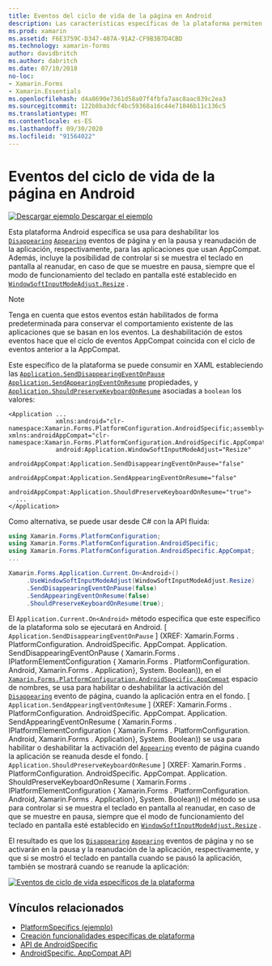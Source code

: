 ```yaml
---
title: Eventos del ciclo de vida de la página en Android
description: Las características específicas de la plataforma permiten consumir funcionalidad que solo está disponible en una plataforma específica, sin necesidad de implementar representadores o efectos personalizados. En este artículo se explica cómo utilizar el específico de la plataforma Android que deshabilita los eventos de la página que aparecen en la pausa y en la detención de la aplicación, respectivamente.
ms.prod: xamarin
ms.assetid: F6E3759C-D347-407A-91A2-CF9B3B7D4CBD
ms.technology: xamarin-forms
author: davidbritch
ms.author: dabritch
ms.date: 07/10/2018
no-loc:
- Xamarin.Forms
- Xamarin.Essentials
ms.openlocfilehash: d4a8690e7361d58a07f4fbfa7aac8aac839c2ea3
ms.sourcegitcommit: 122b8ba3dcf4bc59368a16c44e71846b11c136c5
ms.translationtype: MT
ms.contentlocale: es-ES
ms.lasthandoff: 09/30/2020
ms.locfileid: "91564022"
---
```

# <a name="page-lifecycle-events-on-android"></a>Eventos del ciclo de vida de la página en Android

[![Descargar ejemplo](~/media/shared/download.png) Descargar el ejemplo](https://docs.microsoft.com/samples/xamarin/xamarin-forms-samples/userinterface-platformspecifics)

Esta plataforma Android específica se usa para deshabilitar los [`Disappearing`](xref:Xamarin.Forms.Page.Appearing) [`Appearing`](xref:Xamarin.Forms.Page.Appearing) eventos de página y en la pausa y reanudación de la aplicación, respectivamente, para las aplicaciones que usan AppCompat. Además, incluye la posibilidad de controlar si se muestra el teclado en pantalla al reanudar, en caso de que se muestre en pausa, siempre que el modo de funcionamiento del teclado en pantalla esté establecido en [`WindowSoftInputModeAdjust.Resize`](xref:Xamarin.Forms.PlatformConfiguration.AndroidSpecific.WindowSoftInputModeAdjust.Resize) .

> [!NOTE]
> Tenga en cuenta que estos eventos están habilitados de forma predeterminada para conservar el comportamiento existente de las aplicaciones que se basan en los eventos. La deshabilitación de estos eventos hace que el ciclo de eventos AppCompat coincida con el ciclo de eventos anterior a la AppCompat.

Este específico de la plataforma se puede consumir en XAML estableciendo las [`Application.SendDisappearingEventOnPause`](xref:Xamarin.Forms.PlatformConfiguration.AndroidSpecific.AppCompat.Application.SendDisappearingEventOnPauseProperty) [`Application.SendAppearingEventOnResume`](xref:Xamarin.Forms.PlatformConfiguration.AndroidSpecific.AppCompat.Application.SendAppearingEventOnResumeProperty) propiedades, y [`Application.ShouldPreserveKeyboardOnResume`](xref:Xamarin.Forms.PlatformConfiguration.AndroidSpecific.AppCompat.Application.ShouldPreserveKeyboardOnResumeProperty) asociadas a `boolean` los valores:

```xaml
<Application ...
             xmlns:android="clr-namespace:Xamarin.Forms.PlatformConfiguration.AndroidSpecific;assembly=Xamarin.Forms.Core"             xmlns:androidAppCompat="clr-namespace:Xamarin.Forms.PlatformConfiguration.AndroidSpecific.AppCompat;assembly=Xamarin.Forms.Core"
             android:Application.WindowSoftInputModeAdjust="Resize"
             androidAppCompat:Application.SendDisappearingEventOnPause="false"
             androidAppCompat:Application.SendAppearingEventOnResume="false"
             androidAppCompat:Application.ShouldPreserveKeyboardOnResume="true">
  ...
</Application>
```

Como alternativa, se puede usar desde C# con la API fluida:

```csharp
using Xamarin.Forms.PlatformConfiguration;
using Xamarin.Forms.PlatformConfiguration.AndroidSpecific;
using Xamarin.Forms.PlatformConfiguration.AndroidSpecific.AppCompat;
...

Xamarin.Forms.Application.Current.On<Android>()
     .UseWindowSoftInputModeAdjust(WindowSoftInputModeAdjust.Resize)
     .SendDisappearingEventOnPause(false)
     .SendAppearingEventOnResume(false)
     .ShouldPreserveKeyboardOnResume(true);
```

El `Application.Current.On<Android>` método especifica que este específico de la plataforma solo se ejecutará en Android. [ `Application.SendDisappearingEventOnPause` ] (XREF: Xamarin.Forms . PlatformConfiguration. AndroidSpecific. AppCompat. Application. SendDisappearingEventOnPause ( Xamarin.Forms . IPlatformElementConfiguration { Xamarin.Forms . PlatformConfiguration. Android, Xamarin.Forms . Application}, System. Boolean)), en el [`Xamarin.Forms.PlatformConfiguration.AndroidSpecific.AppCompat`](xref:Xamarin.Forms.PlatformConfiguration.AndroidSpecific.AppCompat) espacio de nombres, se usa para habilitar o deshabilitar la activación del [`Disappearing`](xref:Xamarin.Forms.Page.Appearing) evento de página, cuando la aplicación entra en el fondo. [ `Application.SendAppearingEventOnResume` ] (XREF: Xamarin.Forms . PlatformConfiguration. AndroidSpecific. AppCompat. Application. SendAppearingEventOnResume ( Xamarin.Forms . IPlatformElementConfiguration { Xamarin.Forms . PlatformConfiguration. Android, Xamarin.Forms . Application}, System. Boolean)) se usa para habilitar o deshabilitar la activación del [`Appearing`](xref:Xamarin.Forms.Page.Appearing) evento de página cuando la aplicación se reanuda desde el fondo. [ `Application.ShouldPreserveKeyboardOnResume` ] (XREF: Xamarin.Forms . PlatformConfiguration. AndroidSpecific. AppCompat. Application. ShouldPreserveKeyboardOnResume ( Xamarin.Forms . IPlatformElementConfiguration { Xamarin.Forms . PlatformConfiguration. Android, Xamarin.Forms . Application}, System. Boolean)) el método se usa para controlar si se muestra el teclado en pantalla al reanudar, en caso de que se muestre en pausa, siempre que el modo de funcionamiento del teclado en pantalla esté establecido en [`WindowSoftInputModeAdjust.Resize`](xref:Xamarin.Forms.PlatformConfiguration.AndroidSpecific.WindowSoftInputModeAdjust.Resize) .

El resultado es que los [`Disappearing`](xref:Xamarin.Forms.Page.Appearing) [`Appearing`](xref:Xamarin.Forms.Page.Appearing) eventos de página y no se activarán en la pausa y la reanudación de la aplicación, respectivamente, y que si se mostró el teclado en pantalla cuando se pausó la aplicación, también se mostrará cuando se reanude la aplicación:

[![Eventos de ciclo de vida específicos de la plataforma](page-lifecycle-events-images/keyboard-on-resume.png)](page-lifecycle-events-images/keyboard-on-resume-large.png#lightbox "Eventos de ciclo de vida específicos de la plataforma")

## <a name="related-links"></a>Vínculos relacionados

- [PlatformSpecifics (ejemplo)](/samples/xamarin/xamarin-forms-samples/userinterface-platformspecifics)
- [Creación funcionalidades específicas de plataforma](~/xamarin-forms/platform/platform-specifics/index.md#creating-platform-specifics)
- [API de AndroidSpecific](xref:Xamarin.Forms.PlatformConfiguration.AndroidSpecific)
- [AndroidSpecific. AppCompat API](xref:Xamarin.Forms.PlatformConfiguration.AndroidSpecific.AppCompat)
